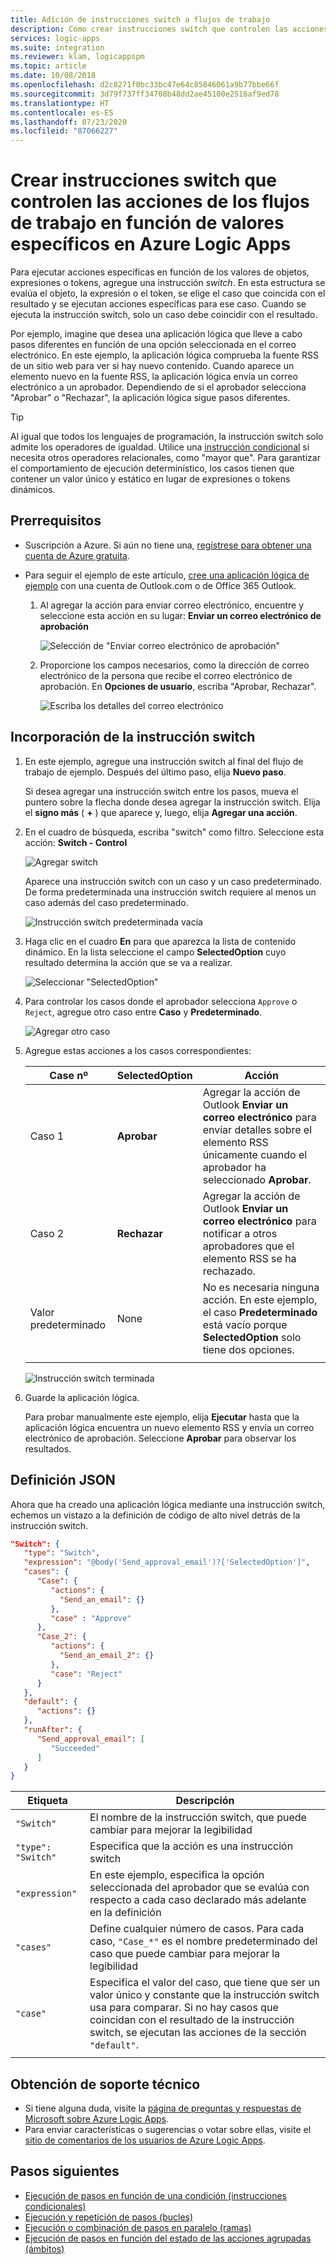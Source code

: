 ```yaml
---
title: Adición de instrucciones switch a flujos de trabajo
description: Cómo crear instrucciones switch que controlen las acciones de los flujos de trabajo en función de valores específicos en Azure Logic Apps
services: logic-apps
ms.suite: integration
ms.reviewer: klam, logicappspm
ms.topic: article
ms.date: 10/08/2018
ms.openlocfilehash: d2c8271f0bc33bc47e64c85846061a9b77bbe66f
ms.sourcegitcommit: 3d79f737ff34708b48dd2ae45100e2516af9ed78
ms.translationtype: HT
ms.contentlocale: es-ES
ms.lasthandoff: 07/23/2020
ms.locfileid: "87066227"
---
```

# <a name="create-switch-statements-that-run-workflow-actions-based-on-specific-values-in-azure-logic-apps"></a>Crear instrucciones switch que controlen las acciones de los flujos de trabajo en función de valores específicos en Azure Logic Apps

Para ejecutar acciones específicas en función de los valores de objetos, expresiones o tokens, agregue una instrucción *switch*. En esta estructura se evalúa el objeto, la expresión o el token, se elige el caso que coincida con el resultado y se ejecutan acciones específicas para ese caso. Cuando se ejecuta la instrucción switch, solo un caso debe coincidir con el resultado.

Por ejemplo, imagine que desea una aplicación lógica que lleve a cabo pasos diferentes en función de una opción seleccionada en el correo electrónico. En este ejemplo, la aplicación lógica comprueba la fuente RSS de un sitio web para ver si hay nuevo contenido. Cuando aparece un elemento nuevo en la fuente RSS, la aplicación lógica envía un correo electrónico a un aprobador. Dependiendo de si el aprobador selecciona "Aprobar" o "Rechazar", la aplicación lógica sigue pasos diferentes.

> [!TIP]
> Al igual que todos los lenguajes de programación, la instrucción switch solo admite los operadores de igualdad. Utilice una [instrucción condicional](../logic-apps/logic-apps-control-flow-conditional-statement.md) si necesita otros operadores relacionales, como "mayor que".
> Para garantizar el comportamiento de ejecución determinístico, los casos tienen que contener un valor único y estático en lugar de expresiones o tokens dinámicos.

## <a name="prerequisites"></a>Prerrequisitos

* Suscripción a Azure. Si aún no tiene una, [regístrese para obtener una cuenta de Azure gratuita](https://azure.microsoft.com/free/).

* Para seguir el ejemplo de este artículo, [cree una aplicación lógica de ejemplo](../logic-apps/quickstart-create-first-logic-app-workflow.md) con una cuenta de Outlook.com o de Office 365 Outlook.

  1. Al agregar la acción para enviar correo electrónico, encuentre y seleccione esta acción en su lugar: **Enviar un correo electrónico de aprobación**

     ![Selección de "Enviar correo electrónico de aprobación"](./media/logic-apps-control-flow-switch-statement/send-approval-email-action.png)

  1. Proporcione los campos necesarios, como la dirección de correo electrónico de la persona que recibe el correo electrónico de aprobación. 
  En **Opciones de usuario**, escriba "Aprobar, Rechazar".

     ![Escriba los detalles del correo electrónico](./media/logic-apps-control-flow-switch-statement/send-approval-email-details.png)

## <a name="add-switch-statement"></a>Incorporación de la instrucción switch

1. En este ejemplo, agregue una instrucción switch al final del flujo de trabajo de ejemplo. Después del último paso, elija **Nuevo paso**.

   Si desea agregar una instrucción switch entre los pasos, mueva el puntero sobre la flecha donde desea agregar la instrucción switch. Elija el **signo más** ( **+** ) que aparece y, luego, elija **Agregar una acción**.

1. En el cuadro de búsqueda, escriba "switch" como filtro. Seleccione esta acción: **Switch - Control**

   ![Agregar switch](./media/logic-apps-control-flow-switch-statement/add-switch-statement.png)

   Aparece una instrucción switch con un caso y un caso predeterminado. 
   De forma predeterminada una instrucción switch requiere al menos un caso además del caso predeterminado. 

   ![Instrucción switch predeterminada vacía](./media/logic-apps-control-flow-switch-statement/empty-switch.png)

1. Haga clic en el cuadro **En** para que aparezca la lista de contenido dinámico. En la lista seleccione el campo **SelectedOption** cuyo resultado determina la acción que se va a realizar. 

   ![Seleccionar "SelectedOption"](./media/logic-apps-control-flow-switch-statement/select-selected-option.png)

1. Para controlar los casos donde el aprobador selecciona `Approve` o `Reject`, agregue otro caso entre **Caso** y **Predeterminado**. 

   ![Agregar otro caso](./media/logic-apps-control-flow-switch-statement/switch-plus.png)

1. Agregue estas acciones a los casos correspondientes:

   | Case nº | **SelectedOption** | Acción |
   |--------|--------------------|--------|
   | Caso 1 | **Aprobar** | Agregar la acción de Outlook **Enviar un correo electrónico** para enviar detalles sobre el elemento RSS únicamente cuando el aprobador ha seleccionado **Aprobar**. |
   | Caso 2 | **Rechazar** | Agregar la acción de Outlook **Enviar un correo electrónico** para notificar a otros aprobadores que el elemento RSS se ha rechazado. |
   | Valor predeterminado | None | No es necesaria ninguna acción. En este ejemplo, el caso **Predeterminado** está vacío porque **SelectedOption** solo tiene dos opciones. |
   |||

   ![Instrucción switch terminada](./media/logic-apps-control-flow-switch-statement/finished-switch.png)

1. Guarde la aplicación lógica. 

   Para probar manualmente este ejemplo, elija **Ejecutar** hasta que la aplicación lógica encuentra un nuevo elemento RSS y envía un correo electrónico de aprobación. 
   Seleccione **Aprobar** para observar los resultados.

## <a name="json-definition"></a>Definición JSON

Ahora que ha creado una aplicación lógica mediante una instrucción switch, echemos un vistazo a la definición de código de alto nivel detrás de la instrucción switch.

``` json
"Switch": {
   "type": "Switch",
   "expression": "@body('Send_approval_email')?['SelectedOption']",
   "cases": {
      "Case": {
         "actions": {
           "Send_an_email": {}
         },
         "case" : "Approve"
      },
      "Case_2": {
         "actions": {
           "Send_an_email_2": {}
         },
         "case": "Reject"
      }
   },
   "default": {
      "actions": {}
   },
   "runAfter": {
      "Send_approval_email": [
         "Succeeded"
      ]
   }
}
```

| Etiqueta | Descripción |
|-------|-------------|
| `"Switch"`         | El nombre de la instrucción switch, que puede cambiar para mejorar la legibilidad |
| `"type": "Switch"` | Especifica que la acción es una instrucción switch |
| `"expression"`     | En este ejemplo, especifica la opción seleccionada del aprobador que se evalúa con respecto a cada caso declarado más adelante en la definición |
| `"cases"` | Define cualquier número de casos. Para cada caso, `"Case_*"` es el nombre predeterminado del caso que puede cambiar para mejorar la legibilidad |
| `"case"` | Especifica el valor del caso, que tiene que ser un valor único y constante que la instrucción switch usa para comparar. Si no hay casos que coincidan con el resultado de la instrucción switch, se ejecutan las acciones de la sección `"default"`. | 
| | | 

## <a name="get-support"></a>Obtención de soporte técnico

* Si tiene alguna duda, visite la [página de preguntas y respuestas de Microsoft sobre Azure Logic Apps](/answers/topics/azure-logic-apps.html).
* Para enviar características o sugerencias o votar sobre ellas, visite el [sitio de comentarios de los usuarios de Azure Logic Apps](https://aka.ms/logicapps-wish).

## <a name="next-steps"></a>Pasos siguientes

* [Ejecución de pasos en función de una condición (instrucciones condicionales)](../logic-apps/logic-apps-control-flow-conditional-statement.md)
* [Ejecución y repetición de pasos (bucles)](../logic-apps/logic-apps-control-flow-loops.md)
* [Ejecución o combinación de pasos en paralelo (ramas)](../logic-apps/logic-apps-control-flow-branches.md)
* [Ejecución de pasos en función del estado de las acciones agrupadas (ámbitos)](../logic-apps/logic-apps-control-flow-run-steps-group-scopes.md)
